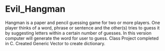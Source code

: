 # Evil_Hangman
Hangman is a paper and pencil guessing game for two or more players. One player thinks of a word, phrase or sentence and the other(s) tries to guess it by suggesting letters within a certain number of guesses. In this version computer will generate the word for user to guess. Class Project completed in C. Created Generic Vector to create dictionary. 
